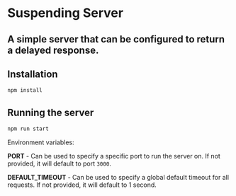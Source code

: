 # Suspending Server

## A simple server that can be configured to return a delayed response.

## Installation
```bash
npm install
```

## Running the server
```bash
npm run start
```

Environment variables:

**PORT** - Can be used to specify a specific port to run the server on. If not provided, it will default to port `3000`.

**DEFAULT_TIMEOUT** - Can be used to specify a global default timeout for all requests. If not provided, it will default to 1 second.
